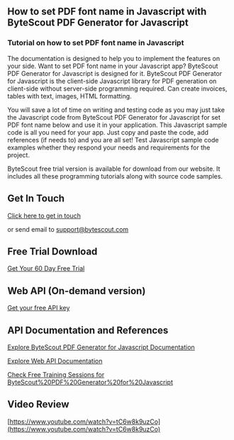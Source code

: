 ## How to set PDF font name in Javascript with ByteScout PDF Generator for Javascript

### Tutorial on how to set PDF font name in Javascript

The documentation is designed to help you to implement the features on your side. Want to set PDF font name in your Javascript app? ByteScout PDF Generator for Javascript is designed for it. ByteScout PDF Generator for Javascript is the client-side Javascript library for PDF generation on client-side without server-side programming required. Can create invoices, tables with text, images, HTML formatting.

You will save a lot of time on writing and testing code as you may just take the Javascript code from ByteScout PDF Generator for Javascript for set PDF font name below and use it in your application. This Javascript sample code is all you need for your app. Just copy and paste the code, add references (if needs to) and you are all set! Test Javascript sample code examples whether they respond your needs and requirements for the project.

ByteScout free trial version is available for download from our website. It includes all these programming tutorials along with source code samples.

## Get In Touch

[Click here to get in touch](https://bytescout.zendesk.com/hc/en-us/requests/new?subject=ByteScout%20PDF%20Generator%20for%20Javascript%20Question)

or send email to [support@bytescout.com](mailto:support@bytescout.com?subject=ByteScout%20PDF%20Generator%20for%20Javascript%20Question) 

## Free Trial Download

[Get Your 60 Day Free Trial](https://bytescout.com/download/web-installer?utm_source=github-readme)

## Web API (On-demand version)

[Get your free API key](https://pdf.co/documentation/api?utm_source=github-readme)

## API Documentation and References

[Explore ByteScout PDF Generator for Javascript Documentation](https://bytescout.com/documentation/index.html?utm_source=github-readme)

[Explore Web API Documentation](https://pdf.co/documentation/api?utm_source=github-readme)

[Check Free Training Sessions for ByteScout%20PDF%20Generator%20for%20Javascript](https://academy.bytescout.com/)

## Video Review

[https://www.youtube.com/watch?v=tC6w8k9uzCo](https://www.youtube.com/watch?v=tC6w8k9uzCo)
